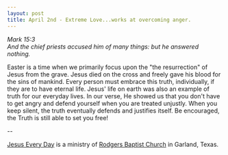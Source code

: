 ```yaml
---
layout: post
title: April 2nd - Extreme Love...works at overcoming anger.
---
```


_Mark 15:3  
And the chief priests accused him of many things: but he answered
nothing._

Easter is a time when we primarily focus upon the "the
resurrection" of Jesus from the grave. Jesus died on the cross and
freely gave his blood for the sins of mankind. Every person must
embrace this truth, individually, if they are to have eternal life.
Jesus' life on earth was also an example of truth for our everyday
lives. In our verse, He showed us that you don't have to get angry
and defend yourself when you are treated unjustly. When you keep
silent, the truth eventually defends and justifies itself. Be
encouraged, the Truth is still able to set you free!

 --

<a href=http://jesuseveryday.net>Jesus Every Day</a> is a ministry of <a href=http://rodgersbaptist.net>Rodgers Baptist Church</a> in Garland, Texas.
